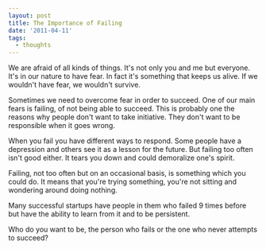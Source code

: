 ```yaml
---
layout: post
title: The Importance of Failing
date: '2011-04-11'
tags:
  - thoughts
---
```


We are afraid of all kinds of things. It's not only you and me but everyone. It's in our nature to have fear. In fact it's something that keeps us alive. If we wouldn't have fear, we wouldn't survive.

Sometimes we need to overcome fear in order to succeed. One of our main fears is failing, of not being able to succeed. This is probably one the reasons why people don't want to take initiative. They don't want to be responsible when it goes wrong.

When you fail you have different ways to respond. Some people have a depression and others see it as a lesson for the future. But failing too often isn't good either. It tears you down and could demoralize one's spirit.

Failing, not too often but on an occasional basis, is something which you could do. It means that you're trying something, you're not sitting and wondering around doing nothing.

Many successful startups have people in them who failed 9 times before but have the ability to learn from it and to be persistent.

Who do you want to be, the person who fails or the one who never attempts to succeed?
